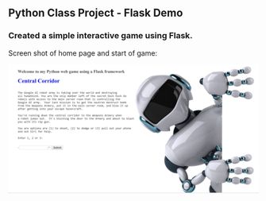 ## Python Class Project - Flask Demo

### Created a simple interactive game using Flask.




Screen shot of home page and start of game:


![HomePageScreenShot](static/images/HomePageScreenShot.JPG)
